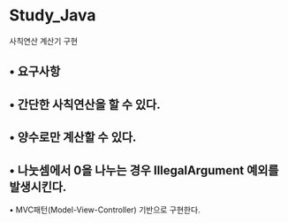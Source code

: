 # Study_Java
사칙연산 계산기 구현

• 요구사항
-
• 간단한 사칙연산을 할 수 있다.
-
• 양수로만 계산할 수 있다.
-
• 나눗셈에서 0을 나누는 경우 IllegalArgument 예외를 발생시킨다.
-
• MVC패턴(Model-View-Controller) 기반으로 구현한다.

